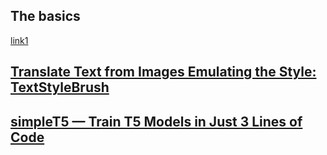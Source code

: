 ## The basics

[link1](https://ai.ia.agh.edu.pl/_media/pl:dydaktyka:mbn:uczenie_maszynowe.pdf)

## [Translate Text from Images Emulating the Style: TextStyleBrush](https://pub.towardsai.net/translate-text-from-images-emulating-the-style-textstylebrush-1b73af3d0ac9)

## [simpleT5 — Train T5 Models in Just 3 Lines of Code](https://medium.com/geekculture/simplet5-train-t5-models-in-just-3-lines-of-code-by-shivanand-roy-2021-354df5ae46ba)

